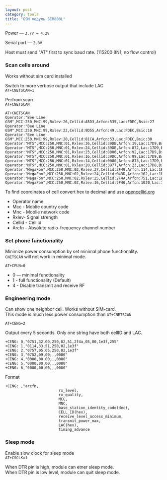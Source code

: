 ```yaml
---
layout: post
category: tools
title: "GSM модуль SIM800L"
---
```


Power — `3.7V – 4.2V`  

Serial port — `2.8V`  

Host must send "AT" first to sync baud rate. (115200 8N1, no flow control)  



### Scan cells around
Works without sim card installed

Switch to more verbose output that include LAC  
`AT+CNETSCAN=1`  

Perfrom scan  
`AT+CNETSCAN`


```
AT+CNETSCAN
Operator:"Bee Line GSM",MCC:250,MNC:99,Rxlev:26,Cellid:A5D3,Arfcn:535,Lac:FDEC,Bsic:27
Operator:"Bee Line GSM",MCC:250,MNC:99,Rxlev:22,Cellid:9D55,Arfcn:49,Lac:FDEC,Bsic:10
Operator:"Bee Line GSM",MCC:250,MNC:99,Rxlev:20,Cellid:81CA,Arfcn:53,Lac:FDEC,Bsic:30
Operator:"MTS",MCC:250,MNC:01,Rxlev:36,Cellid:39DB,Arfcn:19,Lac:17D9,Bsic:30
Operator:"MTS",MCC:250,MNC:01,Rxlev:24,Cellid:39DE,Arfcn:872,Lac:17D9,Bsic:3C
Operator:"MTS",MCC:250,MNC:01,Rxlev:23,Cellid:0000,Arfcn:92,Lac:17D9,Bsic:1F
Operator:"MTS",MCC:250,MNC:01,Rxlev:16,Cellid:39DC,Arfcn:99,Lac:17D9,Bsic:38
Operator:"MTS",MCC:250,MNC:01,Rxlev:14,Cellid:0000,Arfcn:873,Lac:17D9,Bsic:2C
Operator:"MTS",MCC:250,MNC:01,Rxlev:20,Cellid:3977,Arfcn:23,Lac:17D8,Bsic:2A
Operator:"MegaFon",MCC:250,MNC:02,Rxlev:37,Cellid:2F49,Arfcn:114,Lac:1E3F,Bsic:33
Operator:"MegaFon",MCC:250,MNC:02,Rxlev:24,Cellid:043D,Arfcn:102,Lac:1E77,Bsic:12
Operator:"MegaFon",MCC:250,MNC:02,Rxlev:25,Cellid:2F4A,Arfcn:751,Lac:1E3F,Bsic:33
Operator:"MegaFon",MCC:250,MNC:02,Rxlev:16,Cellid:2F46,Arfcn:1020,Lac:1E3F,Bsic:33
```

To find coordinates of cell convert hex to decimal and use [opencellid.org](http://opencellid.org/)

* Operator name  
* Mcc - Moblie country code  
* Mnc - Moblie network code  
* Rxlev- Signal strength  
* Cellid - Cell id  
* Arcfn - Absolute radio-frequency channel number


### Set phone functionality
Minimize power consumption by set minimal phone functionality.  
`CNETSCAN` will not work in minimal mode.  

`AT+CFUN=0`  

* 0 — minimal functionality  
* 1 - full functionality (Default)  
* 4 - Disable transmit and receive RF  


### Engineering mode  
Can show one neighbor cell. Works without SIM-card.  
This mode is much less power consumption than `AT+CNETSCAN`  

`AT+CENG=2`  

Output every 5 seconds. Only one string have both cellID and LAC.

```
+CENG: 0,"0751,32,00,250,02,51,2f4a,05,00,1e3f,255"
+CENG: 1,"0114,33,51,250,02,1e3f"
+CENG: 2,"0757,05,05,250,02,1e3f"
+CENG: 3,"0752,09,00,,,0000"
+CENG: 4,"0000,00,00,,,0000"
+CENG: 5,"0000,00,00,,,0000"
+CENG: 6,"0000,00,00,,,0000"
```

Format
<pre><code>+CENG: <nubmer>,"arcfn,
						rx_level,
						rx_quality,
						MCC,
						MNC,
						base_station_identity_code(dec),
						CELL_ID(hex),
						receive_level_access_minimum,
						transmit_power_max,
						LAC(hex),
						timing_advance</code></pre>  


### Sleep mode

Enable slow clock for sleep mode  
`AT+CSCLK=1`  

When DTR pin is high, module can etner sleep mode.  
When DTR pin is low level, module can quit sleep mode.  


